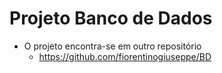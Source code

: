 # Projeto Banco de Dados

* O projeto encontra-se em outro repositório
  * https://github.com/fiorentinogiuseppe/BD
